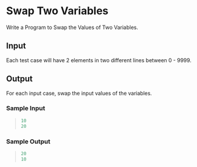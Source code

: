 # Swap Two Variables
Write a Program to Swap the Values of Two Variables.

## Input
Each test case will have 2 elements in two different lines between 0 - 9999.

## Output
For each input case, swap the input values of the variables.

### Sample Input 
>```C
>10
>20
>```

### Sample Output
>```C
>20
>10
>```